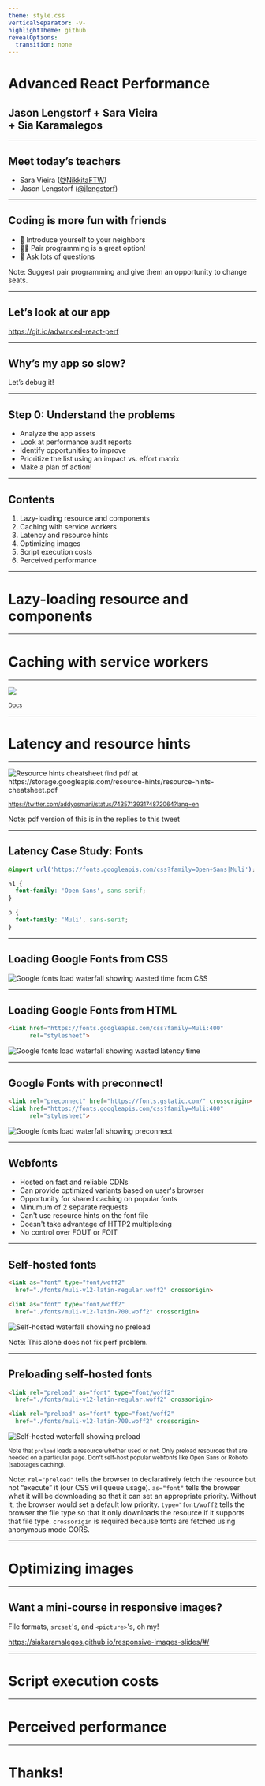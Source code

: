 ```yaml
---
theme: style.css
verticalSeparator: -v-
highlightTheme: github
revealOptions:
  transition: none
---
```


<!-- .slide: data-background-color="#673399" -->
<h1 class="title dark-background"><span class="translucent">Advanced React</span> Performance</h1>
<h2 class="subtitle">Jason Lengstorf + Sara Vieira <br>+ Sia Karamalegos</h2>

---

## Meet today’s teachers

- Sara Vieira ([@NikkitaFTW](https://twitter.com/NikkitaFTW))
- Jason Lengstorf ([@jlengstorf](https://twitter.com/jlengstorf))

---


## Coding is more fun with friends

- 👋 Introduce yourself to your neighbors <!-- .element: class="fragment" -->
- 👯‍♀️ Pair programming is a great option! <!-- .element: class="fragment" -->
- 💬 Ask lots of questions <!-- .element: class="fragment" -->

Note: Suggest pair programming and give them an opportunity to change seats.

---

## Let’s look at our app

https://git.io/advanced-react-perf

---

## Why’s my app so slow?

Let’s debug it! <!-- .element: class="fragment" -->

---

## Step 0: Understand the problems

- Analyze the app assets <!-- .element: class="fragment" -->
- Look at performance audit reports <!-- .element: class="fragment" -->
- Identify opportunities to improve <!-- .element: class="fragment" -->
- Prioritize the list using an impact vs. effort matrix <!-- .element: class="fragment" -->
- Make a plan of action! <!-- .element: class="fragment" -->

---

## Contents

1. Lazy-loading resource and components
2. Caching with service workers
3. Latency and resource hints
4. Optimizing images
5. Script execution costs
6. Perceived performance

---

# Lazy-loading resource and components

---

# Caching with service workers

---

<img style="border:none;box-shadow:none;" src="./images/Workbox-Logo-Grey.svg" />

<small>[Docs](https://developers.google.com/web/tools/workbox/)</small>

---

# Latency and resource hints

---
<img src="./images/resource-hints.jpg_large" alt="Resource hints cheatsheet find pdf at https://storage.googleapis.com/resource-hints/resource-hints-cheatsheet.pdf" />

<small>https://twitter.com/addyosmani/status/743571393174872064?lang=en</small>

Note: pdf version of this is in the replies to this tweet

---

## Latency Case Study: Fonts

```css
@import url('https://fonts.googleapis.com/css?family=Open+Sans|Muli');

h1 {
  font-family: 'Open Sans', sans-serif;
}

p {
  font-family: 'Muli', sans-serif;
}
```

---

## Loading Google Fonts from CSS

<img src="./images/webfonts_css.png" alt="Google fonts load waterfall showing wasted time from CSS">

---

## Loading Google Fonts from HTML

```html
<link href="https://fonts.googleapis.com/css?family=Muli:400"
      rel="stylesheet">
```

<img src="./images/webfonts_before.png" alt="Google fonts load waterfall showing wasted latency time">

---

## Google Fonts with preconnect!

```html
<link rel="preconnect" href="https://fonts.gstatic.com/" crossorigin>
<link href="https://fonts.googleapis.com/css?family=Muli:400"
      rel="stylesheet">
```

<img src="./images/webfonts_preconnect.png" alt="Google fonts load waterfall showing preconnect">

---

## Webfonts

<ul class="plus-minus">
  <li class="plus">Hosted on fast and reliable CDNs</li>
  <li class="plus">Can provide optimized variants based on user's browser</li>
  <li class="plus">Opportunity for shared caching on popular fonts</li>
  <li class="minus">Minumum of 2 separate requests</li>
  <li class="minus">Can't use resource hints on the font file</li>
  <li class="minus">Doesn't take advantage of HTTP2 multiplexing</li>
  <li class="minus">No control over FOUT or FOIT</li>
</ul>

---

## Self-hosted fonts

```html
<link as="font" type="font/woff2"
  href="./fonts/muli-v12-latin-regular.woff2" crossorigin>

<link as="font" type="font/woff2"
  href="./fonts/muli-v12-latin-700.woff2" crossorigin>
```
<img src="./images/no-preload.png" alt="Self-hosted waterfall showing no preload">

Note: This alone does not fix perf problem.

---

## Preloading self-hosted fonts

```html
<link rel="preload" as="font" type="font/woff2"
  href="./fonts/muli-v12-latin-regular.woff2" crossorigin>

<link rel="preload" as="font" type="font/woff2"
  href="./fonts/muli-v12-latin-700.woff2" crossorigin>
```

<img src="./images/font_preload.png" alt="Self-hosted waterfall showing preload">

<small>Note that `preload` loads a resource whether used or not. Only preload resources that are needed on a particular page. Don't self-host popular webfonts like Open Sans or Roboto (sabotages caching).</small>

Note: `rel="preload"` tells the browser to declaratively fetch the resource but not “execute” it (our CSS will queue usage). `as="font"` tells the browser what it will be downloading so that it can set an appropriate priority. Without it, the browser would set a default low priority. `type="font/woff2` tells the browser the file type so that it only downloads the resource if it supports that file type. `crossorigin` is required because fonts are fetched using anonymous mode CORS.

---

# Optimizing images

---

## Want a mini-course in responsive images?

File formats, `srcset`'s, and `<picture>`'s, oh my!

https://siakaramalegos.github.io/responsive-images-slides/#/

---

# Script execution costs

---

# Perceived performance

---

<!-- .slide: data-background-color="#673399" -->
<h1 class="title dark-background">Thanks!</h1>
<!-- Slides, resources, and more at <a href="https://bit.ly/siaspeaks" class="dark-background">bit.ly/siaspeaks</a> -->
